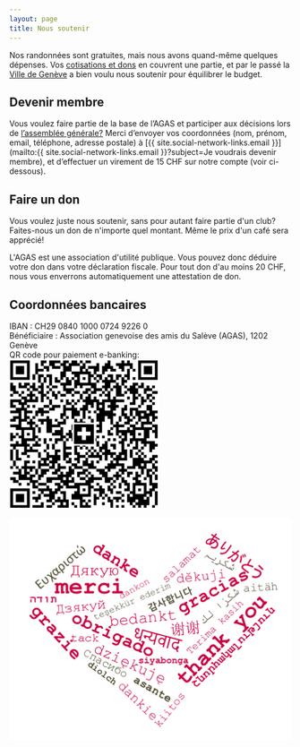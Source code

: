 ```yaml
---
layout: page
title: Nous soutenir
---
```

Nos randonnées sont gratuites, mais nous avons quand-même quelques dépenses. Vos [cotisations et dons](/remerciements/) en couvrent une partie, et par le passé la [Ville de Genève](/remerciements/) a bien voulu nous soutenir pour équilibrer le budget.

## Devenir membre
Vous voulez faire partie de la base de l’AGAS et participer aux décisions lors de [l’assemblée générale?](/ag/) Merci d’envoyer vos coordonnées (nom, prénom, email, téléphone, adresse postale) à [{{ site.social-network-links.email }}](mailto:{{ site.social-network-links.email }}?subject=Je voudrais devenir membre), et d’effectuer un virement de 15 CHF sur notre compte (voir ci-dessous).

## Faire un don
Vous voulez juste nous soutenir, sans pour autant faire partie d'un club? Faites-nous un don de n'importe quel montant. Même le prix d'un café sera apprécié!

L'AGAS est une association d'utilité publique. Vous pouvez donc déduire votre don dans votre déclaration fiscale. Pour tout don d'au moins 20 CHF, nous vous enverrons automatiquement une attestation de don.

## Coordonnées bancaires
IBAN : CH29 0840 1000 0724 9226 0 \
Bénéficiaire : Association genevoise des amis du Salève (AGAS), 1202 Genève \
QR code pour paiement e-banking:\
![QR-code](/assets/img/qr-code.png "qr-code")

<p align="center">
  <img src="/assets/img/ThankYou.png" />
</p>
